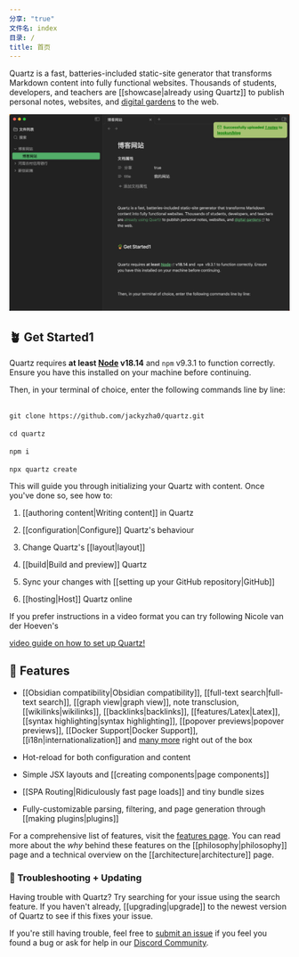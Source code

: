 ```yaml
---
分享: "true"
文件名: index
目录: /
title: 首页
---
```


Quartz is a fast, batteries-included static-site generator that transforms Markdown content into fully functional websites. Thousands of students, developers, and teachers are [[showcase|already using Quartz]] to publish personal notes, websites, and [digital gardens](https://jzhao.xyz/posts/networked-thought) to the web.

![](./_%E9%99%84%E4%BB%B6/Pasted%20image%2020240412110648.png)

  
## 🪴 Get Started1


Quartz requires **at least [Node](https://nodejs.org/) v18.14** and `npm` v9.3.1 to function correctly. Ensure you have this installed on your machine before continuing.

  

Then, in your terminal of choice, enter the following commands line by line:

  

```shell

git clone https://github.com/jackyzha0/quartz.git

cd quartz

npm i

npx quartz create

```

  

This will guide you through initializing your Quartz with content. Once you've done so, see how to:

  

1. [[authoring content|Writing content]] in Quartz

2. [[configuration|Configure]] Quartz's behaviour

3. Change Quartz's [[layout|layout]]

4. [[build|Build and preview]] Quartz

5. Sync your changes with [[setting up your GitHub repository|GitHub]]

6. [[hosting|Host]] Quartz online

  

If you prefer instructions in a video format you can try following Nicole van der Hoeven's

[video guide on how to set up Quartz!](https://www.youtube.com/watch?v=6s6DT1yN4dw&t=227s)

  

## 🔧 Features

  

- [[Obsidian compatibility|Obsidian compatibility]], [[full-text search|full-text search]], [[graph view|graph view]], note transclusion, [[wikilinks|wikilinks]], [[backlinks|backlinks]], [[features/Latex|Latex]], [[syntax highlighting|syntax highlighting]], [[popover previews|popover previews]], [[Docker Support|Docker Support]], [[i18n|internationalization]] and [many more](./features) right out of the box

- Hot-reload for both configuration and content

- Simple JSX layouts and [[creating components|page components]]

- [[SPA Routing|Ridiculously fast page loads]] and tiny bundle sizes

- Fully-customizable parsing, filtering, and page generation through [[making plugins|plugins]]

  

For a comprehensive list of features, visit the [features page](/features). You can read more about the _why_ behind these features on the [[philosophy|philosophy]] page and a technical overview on the [[architecture|architecture]] page.

  

### 🚧 Troubleshooting + Updating

  

Having trouble with Quartz? Try searching for your issue using the search feature. If you haven't already, [[upgrading|upgrade]] to the newest version of Quartz to see if this fixes your issue.

  

If you're still having trouble, feel free to [submit an issue](https://github.com/jackyzha0/quartz/issues) if you feel you found a bug or ask for help in our [Discord Community](https://discord.gg/cRFFHYye7t).